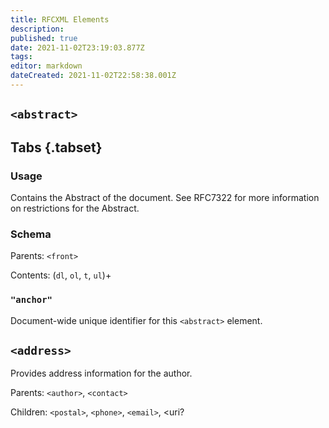 ```yaml
---
title: RFCXML Elements
description: 
published: true
date: 2021-11-02T23:19:03.877Z
tags: 
editor: markdown
dateCreated: 2021-11-02T22:58:38.001Z
---
```



## `<abstract>`
## Tabs {.tabset}

### Usage
Contains the Abstract of the document. See RFC7322 for more information on restrictions for the Abstract.
### Schema
Parents: `<front>`

Contents: (`dl`, `ol`, `t`, `ul`)+

### `"anchor"`

Document-wide unique identifier for this `<abstract>` element.

## `<address>`

Provides address information for the author.

Parents: `<author>`, `<contact>`

Children: `<postal>`, `<phone>`, `<email>`, <uri?